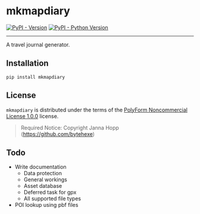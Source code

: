 # mkmapdiary

[![PyPI - Version](https://img.shields.io/pypi/v/mkmapdiary.svg)](https://pypi.org/project/mkmapdiary)
[![PyPI - Python Version](https://img.shields.io/pypi/pyversions/mkmapdiary.svg)](https://pypi.org/project/mkmapdiary)

-----

A travel journal generator.

## Installation

```console
pip install mkmapdiary
```

## License

`mkmapdiary` is distributed under the terms of the [PolyForm Noncommercial License 1.0.0](https://polyformproject.org/licenses/noncommercial/1.0.0/) license.

> Required Notice: Copyright Janna Hopp (https://github.com/bytehexe)

## Todo

* Write documentation
  * Data protection
  * General workings
  * Asset database
  * Deferred task for gpx
  * All supported file types
* POI lookup using pbf files
